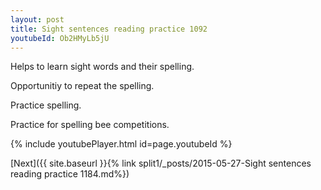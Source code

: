 ```yaml
---
layout: post
title: Sight sentences reading practice 1092
youtubeId: Ob2HMyLb5jU
---
```

 
 
Helps to learn sight words and their spelling.

Opportunitiy to repeat the spelling. 

Practice spelling. 
 
Practice for spelling bee competitions. 
 
{% include youtubePlayer.html id=page.youtubeId %}
 
 

[Next]({{ site.baseurl }}{% link  split1/_posts/2015-05-27-Sight sentences reading practice 1184.md%})
 

